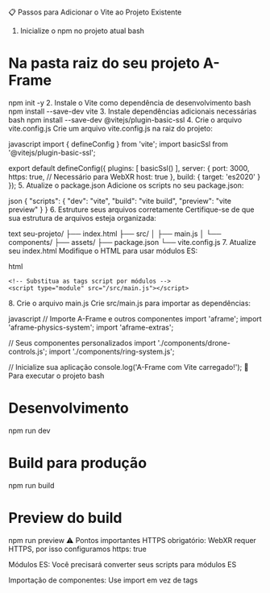 📋 Passos para Adicionar o Vite ao Projeto Existente
1. Inicialize o npm no projeto atual
bash
# Na pasta raiz do seu projeto A-Frame
npm init -y
2. Instale o Vite como dependência de desenvolvimento
bash
npm install --save-dev vite
3. Instale dependências adicionais necessárias
bash
npm install --save-dev @vitejs/plugin-basic-ssl
4. Crie o arquivo vite.config.js
Crie um arquivo vite.config.js na raiz do projeto:

javascript
import { defineConfig } from 'vite';
import basicSsl from '@vitejs/plugin-basic-ssl';

export default defineConfig({
  plugins: [
    basicSsl()
  ],
  server: {
    port: 3000,
    https: true, // Necessário para WebXR
    host: true
  },
  build: {
    target: 'es2020'
  }
});
5. Atualize o package.json
Adicione os scripts no seu package.json:

json
{
  "scripts": {
    "dev": "vite",
    "build": "vite build",
    "preview": "vite preview"
  }
}
6. Estruture seus arquivos corretamente
Certifique-se de que sua estrutura de arquivos esteja organizada:

text
seu-projeto/
├── index.html
├── src/
│   ├── main.js
│   └── components/
├── assets/
├── package.json
└── vite.config.js
7. Atualize seu index.html
Modifique o HTML para usar módulos ES:

html
<!DOCTYPE html>
<html>
<head>
    <meta charset="utf-8">
    <title>Meu Projeto A-Frame</title>
</head>
<body>
    <a-scene>
        <!-- Sua cena A-Frame -->
    </a-scene>
    
    <!-- Substitua as tags script por módulos -->
    <script type="module" src="/src/main.js"></script>
</body>
</html>
8. Crie o arquivo main.js
Crie src/main.js para importar as dependências:

javascript
// Importe A-Frame e outros componentes
import 'aframe';
import 'aframe-physics-system';
import 'aframe-extras';

// Seus componentes personalizados
import './components/drone-controls.js';
import './components/ring-system.js';

// Inicialize sua aplicação
console.log('A-Frame com Vite carregado!');
🚀 Para executar o projeto
bash
# Desenvolvimento
npm run dev

# Build para produção
npm run build

# Preview do build
npm run preview
⚠️ Pontos importantes
HTTPS obrigatório: WebXR requer HTTPS, por isso configuramos https: true

Módulos ES: Você precisará converter seus scripts para módulos ES

Importação de componentes: Use import em vez de tags <script>

CORS: O Vite resolve automaticamente problemas de CORS no desenvolvimento

🔄 Migração de scripts existentes
Para componentes A-Frame personalizados, converta de:

javascript
// Antigo (script global)
AFRAME.registerComponent('meu-componente', {
  // ...
});

// Novo (módulo ES)
export default AFRAME.registerComponent('meu-componente', {
  // ...
});
Esta abordagem permite adicionar todos os benefícios do Vite (hot reload, bundling, etc.) ao seu projeto existente sem precisar recriá-lo!

